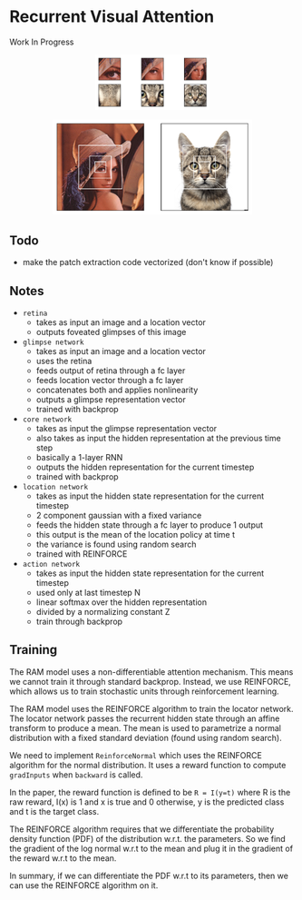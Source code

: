 # Recurrent Visual Attention

Work In Progress

<p align="center">
 <img src="./plots/glimpses.png" alt="Drawing", width=40%>
</p>

<p align="center">
 <img src="./plots/bbox.png" alt="Drawing", width=70%>
</p>


## Todo

- make the patch extraction code vectorized (don't know if possible)

## Notes

- `retina`
    - takes as input an image and a location vector
    - outputs foveated glimpses of this image
- `glimpse network`
    - takes as input an image and a location vector
    - uses the retina
    - feeds output of retina through a fc layer
    - feeds location vector through a fc layer
    - concatenates both and applies nonlinearity
    - outputs a glimpse representation vector
    - trained with backprop
- `core network`
    - takes as input the glimpse representation vector
    - also takes as input the hidden representation at the previous time step
    - basically a 1-layer RNN
    - outputs the hidden representation for the current timestep
    - trained with backprop
- `location network`
    - takes as input the hidden state representation for the current timestep
    - 2 component gaussian with a fixed variance
    - feeds the hidden state through a fc layer to produce 1 output
    - this output is the mean of the location policy at time t
    - the variance is found using random search
    - trained with REINFORCE
- `action network`
    - takes as input the hidden state representation for the current timestep
    - used only at last timestep N
    - linear softmax over the hidden representation
    - divided by a normalizing constant Z
    - train through backprop

## Training

The RAM model uses a non-differentiable attention mechanism. This means we cannot train it through standard backprop. Instead, we use REINFORCE, which allows us to train stochastic units through reinforcement learning.

The RAM model uses the REINFORCE algorithm to train the locator network. The locator network passes the recurrent hidden state through an affine transform to produce a mean. The mean is used to parametrize a normal distribution with a fixed standard deviation (found using random search).

We need to implement `ReinforceNormal` which uses the REINFORCE algorithm for the normal distribution. It uses a reward function to compute `gradInputs` when `backward` is called.

In the paper, the reward function is defined to be `R = I(y=t)` where R is the raw reward, I(x) is 1 and x is true and 0 otherwise, y is the predicted class and t is the target class.

The REINFORCE algorithm requires that we differentiate the probability density function (PDF) of the distribution w.r.t. the parameters. So we find the gradient of the log normal w.r.t to the mean and plug it in the gradient of the reward w.r.t to the mean.

In summary, if we can differentiate the PDF w.r.t to its parameters, then we can use the REINFORCE algorithm on it.